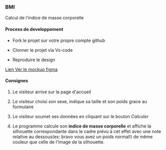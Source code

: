 ### BMI

Calcul de l'indice de masse corporelle

#### Process de developpement

- Fork le projet sur votre propre compte github

- Clonner le projet via Vs-code

- Reproduire le design

[Lien Ver le mockup figma](https://www.figma.com/file/ICN3oLK4qJGzSOOYNyumpO/Untitled?node-id=0%3A3)

#### Consignes

1. Le visiteur arrive sur la page d'accueil

2. Le visiteur choisi son sexe, indique sa taille et son poids grace au formulaire

3. Le visiteur soumet ses données en cliquant sur le bouton _Calculer_

4. Le programme calcule son **indice de masse corporelle** et affiche la silhouette correspondante dans le cadre prévu à cet effet avec une note relative au dessous(ex: bravo vous avez un poids normal!) de même couleur que celle de l'image de la silhouette.

